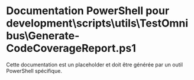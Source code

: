 # Documentation PowerShell pour development\scripts\utils\TestOmnibus\Generate-CodeCoverageReport.ps1

Cette documentation est un placeholder et doit être générée par un outil PowerShell spécifique.
